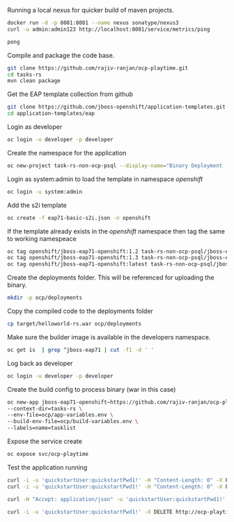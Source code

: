 Running a local nexus for quicker build of maven projects.

```sh
docker run -d -p 8081:8081 --name nexus sonatype/nexus3
curl -u admin:admin123 http://localhost:8081/service/metrics/ping
```

```sh
pong
```

Compile and package the code base.

```sh
git clone https://github.com/rajiv-ranjan/ocp-playtime.git
cd tasks-rs
mvn clean package 
```

Get the EAP template collection from github 

```sh
git clone https://github.com/jboss-openshift/application-templates.git
cd application-templates/eap
```
Login as developer

```sh
oc login -u developer -p developer
```

Create the namespace for the application

```sh
oc new-project task-rs-non-ocp-psql --display-name="Binary Deployment - Task list management where postgresql resides outside ocp"
```

Login as system:admin to load the template in namespace *openshift* 

```sh 
oc login -u system:admin
```
Add the s2i template

```sh
oc create -f eap71-basic-s2i.json -n openshift
```

If the template already exists in the *openshift* namespace then tag the same to working namespeace

```sh
oc tag openshift/jboss-eap71-openshift:1.2 task-rs-non-ocp-psql/jboss-eap71-openshift:1.2
oc tag openshift/jboss-eap71-openshift:1.3 task-rs-non-ocp-psql/jboss-eap71-openshift:1.3
oc tag openshift/jboss-eap71-openshift:latest task-rs-non-ocp-psql/jboss-eap71-openshift:latest
```
Create the deployments folder. This will be referenced for uploading the binary.

```sh
mkdir -p ocp/deployments
```
Copy the compiled code to the deployments folder

```sh
cp target/helloworld-rs.war ocp/deployments
```

Make sure the builder image is available in the developers namespace.

```sh
oc get is  | grep ^jboss-eap71 | cut -f1 -d ' '
```
Log back as developer

```sh
oc login -u developer -p developer
```
Create the build config to process binary (war in this case)

```sh
oc new-app jboss-eap71-openshift~https://github.com/rajiv-ranjan/ocp-playtime.git#master \
--context-dir=tasks-rs \
--env-file=ocp/app-variables.env \
--build-env-file=ocp/build-variables.env \
--labels=name=tasklist
```
Expose the service create

```sh
oc expose svc/ocp-playtime
```
Test the application running

```sh
curl -i -u 'quickstartUser:quickstartPwd1!' -H "Content-Length: 0" -X POST http://ocp-playtime-task-rs-non-ocp-psql.192.168.64.9.nip.io/tasks-rs/tasks/title/buyMilk
curl -i -u 'quickstartUser:quickstartPwd1!' -H "Content-Length: 0" -X POST http://ocp-playtime-task-rs-non-ocp-psql.192.168.64.9.nip.io/tasks-rs/tasks/title/buyFruits
```


```sh
curl -H "Accept: application/json" -u 'quickstartUser:quickstartPwd1!' -X GET http://ocp-playtime-task-rs-non-ocp-psql.192.168.64.9.nip.io/tasks-rs/tasks/title | jq
```


```sh
curl -i -u 'quickstartUser:quickstartPwd1!' -X DELETE http://ocp-playtime-task-rs-non-ocp-psql.192.168.64.9.nip.io:8080/tasks-rs/tasks/id/1
```

